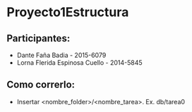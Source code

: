 # Proyecto1Estructura

## Participantes:

- Dante Faña Badia - 2015-6079
- Lorna Flerida Espinosa Cuello - 2014-5845


## Como correrlo:

- Insertar <nombre_folder>/<nombre_tarea>. 
    Ex. db/tarea0
